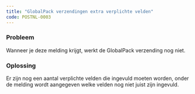 ```yaml
---
title: "GlobalPack verzendingen extra verplichte velden"
code: POSTNL-0003
---
```


<div class="columnLayout single" data-layout="single">
<div class="cell normal" data-type="normal">
<div class="innerCell">
<p><h3>Probleem</h3></p>
<p>Wanneer je deze melding krijgt, werkt de GlobalPack verzending nog niet. </p>
<p><h3>Oplossing</h3></p>
<p>Er zijn nog een aantal verplichte velden die ingevuld moeten worden, onder de melding wordt aangegeven welke velden nog niet juist zijn ingevuld. </p></div>
</div>
</div>